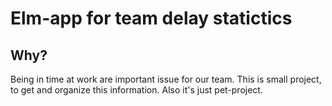 
Elm-app for team delay statictics
==================

## Why?

Being in time at work are important issue for our team. This is small project, to get and organize this information.
Also it's just pet-project.
